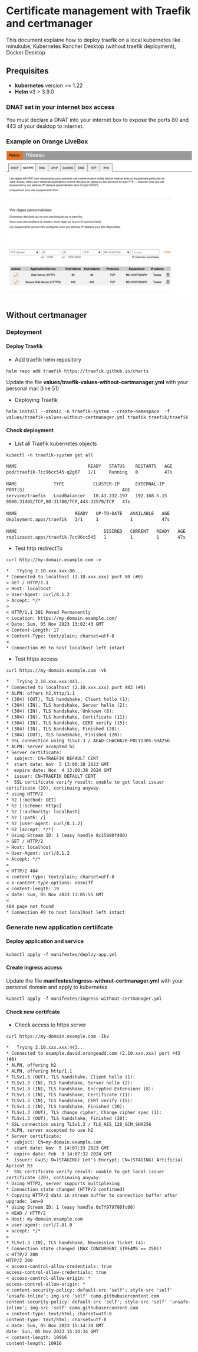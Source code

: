 
# Certificate management with Traefik and certmanager

This document explaine how to deploy traefik on a local kubernetes like minukube, Kubernetes Rancher Desktop (without traefik deployment), Docker Desktop

## Prequisites

* **kubernetes** version >= 1.22
* **Helm** v3 > 3.9.0 

### DNAT set in your internet box access

You must declare a DNAT into your internet box to expose the ports 80 and 443 of your desktop to internet.

### Example on Orange LiveBox

![DNAT](images/dnat.png)

## Without certmanager

### Deployment

#### Deploy Traefik

* Add traefik helm repository

```shell
helm repo add traefik https://traefik.github.io/charts
```

Update the file **values/traefik-values-without-certmanager.yml** with your personal mail (line 51)

* Deploying Traefik

```shell
helm install --atomic -n traefik-system --create-namespace  -f values/traefik-values-without-certmanager.yml traefik traefik/traefik
```

#### Check deployment

* List all Traefik kubernetes objects

```shell
kubectl -n traefik-system get all
```

```log
NAME                           READY   STATUS    RESTARTS   AGE
pod/traefik-7cc96cc545-q2g67   1/1     Running   0          47s

NAME              TYPE           CLUSTER-IP      EXTERNAL-IP    PORT(S)                                     AGE
service/traefik   LoadBalancer   10.43.232.197   192.168.5.15   9000:31495/TCP,80:31780/TCP,443:32579/TCP   47s

NAME                      READY   UP-TO-DATE   AVAILABLE   AGE
deployment.apps/traefik   1/1     1            1           47s

NAME                                 DESIRED   CURRENT   READY   AGE
replicaset.apps/traefik-7cc96cc545   1         1         1       47s
```

* Test http redirectTo
  
```shell
curl http://my-domain.example.com -v
```

```log
*   Trying 2.10.xxx.xxx:80...
* Connected to localhost (2.10.xxx.xxx) port 80 (#0)
> GET / HTTP/1.1
> Host: localhost
> User-Agent: curl/8.1.2
> Accept: */*
> 
< HTTP/1.1 301 Moved Permanently
< Location: https://my-domain.example.com/
< Date: Sun, 05 Nov 2023 13:02:43 GMT
< Content-Length: 17
< Content-Type: text/plain; charset=utf-8
< 
* Connection #0 to host localhost left intact
```

* Test https access

```shell
curl https://my-domain.example.com -vk
```

```log
*   Trying 2.10.xxx.xxx:443...
* Connected to localhost (2.10.xxx.xxx) port 443 (#0)
* ALPN: offers h2,http/1.1
* (304) (OUT), TLS handshake, Client hello (1):
* (304) (IN), TLS handshake, Server hello (2):
* (304) (IN), TLS handshake, Unknown (8):
* (304) (IN), TLS handshake, Certificate (11):
* (304) (IN), TLS handshake, CERT verify (15):
* (304) (IN), TLS handshake, Finished (20):
* (304) (OUT), TLS handshake, Finished (20):
* SSL connection using TLSv1.3 / AEAD-CHACHA20-POLY1305-SHA256
* ALPN: server accepted h2
* Server certificate:
*  subject: CN=TRAEFIK DEFAULT CERT
*  start date: Nov  5 13:00:38 2023 GMT
*  expire date: Nov  4 13:00:38 2024 GMT
*  issuer: CN=TRAEFIK DEFAULT CERT
*  SSL certificate verify result: unable to get local issuer certificate (20), continuing anyway.
* using HTTP/2
* h2 [:method: GET]
* h2 [:scheme: https]
* h2 [:authority: localhost]
* h2 [:path: /]
* h2 [user-agent: curl/8.1.2]
* h2 [accept: */*]
* Using Stream ID: 1 (easy handle 0x15880f400)
> GET / HTTP/2
> Host: localhost
> User-Agent: curl/8.1.2
> Accept: */*
> 
< HTTP/2 404 
< content-type: text/plain; charset=utf-8
< x-content-type-options: nosniff
< content-length: 19
< date: Sun, 05 Nov 2023 13:05:55 GMT
< 
404 page not found
* Connection #0 to host localhost left intact
```

### Generate new application certiifcate

#### Deploy application and service

```shell
kubectl apply -f manifestes/deploy-app.yml
```

#### Create ingress access

Update the file **manifestes/ingress-without-certmanager.yml** with your personal domain and apply to kubernetes

```shell
kubectl apply -f manifestes/ingress-without-certmanager.yml
```

#### Check new certifcate

* Check access to https server

```shell
curl https://my-domain.example.com -Ikv
```

```log
*   Trying 2.10.xxx.xxx:443...
* Connected to example.david.orangeadd.com (2.10.xxx.xxx) port 443 (#0)
* ALPN, offering h2
* ALPN, offering http/1.1
* TLSv1.3 (OUT), TLS handshake, Client hello (1):
* TLSv1.3 (IN), TLS handshake, Server hello (2):
* TLSv1.3 (IN), TLS handshake, Encrypted Extensions (8):
* TLSv1.3 (IN), TLS handshake, Certificate (11):
* TLSv1.3 (IN), TLS handshake, CERT verify (15):
* TLSv1.3 (IN), TLS handshake, Finished (20):
* TLSv1.3 (OUT), TLS change cipher, Change cipher spec (1):
* TLSv1.3 (OUT), TLS handshake, Finished (20):
* SSL connection using TLSv1.3 / TLS_AES_128_GCM_SHA256
* ALPN, server accepted to use h2
* Server certificate:
*  subject: CN=my-domain.example.com
*  start date: Nov  5 14:07:33 2023 GMT
*  expire date: Feb  3 14:07:32 2024 GMT
*  issuer: C=US; O=(STAGING) Let's Encrypt; CN=(STAGING) Artificial Apricot R3
*  SSL certificate verify result: unable to get local issuer certificate (20), continuing anyway.
* Using HTTP2, server supports multiplexing
* Connection state changed (HTTP/2 confirmed)
* Copying HTTP/2 data in stream buffer to connection buffer after upgrade: len=0
* Using Stream ID: 1 (easy handle 0x7f979700fc00)
> HEAD / HTTP/2
> Host: my-domain.example.com
> user-agent: curl/7.81.0
> accept: */*
> 
* TLSv1.3 (IN), TLS handshake, Newsession Ticket (4):
* Connection state changed (MAX_CONCURRENT_STREAMS == 250)!
< HTTP/2 200 
HTTP/2 200 
< access-control-allow-credentials: true
access-control-allow-credentials: true
< access-control-allow-origin: *
access-control-allow-origin: *
< content-security-policy: default-src 'self'; style-src 'self' 'unsafe-inline'; img-src 'self' camo.githubusercontent.com
content-security-policy: default-src 'self'; style-src 'self' 'unsafe-inline'; img-src 'self' camo.githubusercontent.com
< content-type: text/html; charset=utf-8
content-type: text/html; charset=utf-8
< date: Sun, 05 Nov 2023 15:14:34 GMT
date: Sun, 05 Nov 2023 15:14:34 GMT
< content-length: 10916
content-length: 10916
```
